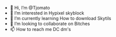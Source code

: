 - 👋 Hi, I’m @Tjomato
- 👀 I’m interested in Hypixel skyblock  
- 🌱 I’m currently learning How to download Skytils
- 💞️ I’m looking to collaborate on Bitches
- 📫 How to reach me DC dm's

<!---
Tjomato/Tjomato is a ✨ special ✨ repository because its `README.md` (this file) appears on your GitHub profile.
You can click the Preview link to take a look at your changes.
--->
